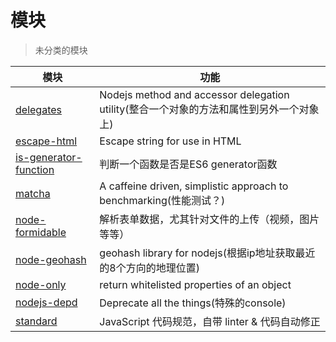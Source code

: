 # 模块

> 未分类的模块

模块                                                                       | 功能
------------------------------------------------------------------------ | -------------------------------------------------------------------
[delegates](https://github.com/tj/node-delegates)                        | Nodejs method and accessor delegation utility(整合一个对象的方法和属性到另外一个对象上)
[escape-html](https://github.com/component/escape-html)                  | Escape string for use in HTML
[is-generator-function](https://github.com/ljharb/is-generator-function) | 判断一个函数是否是ES6 generator函数
[matcha](https://github.com/logicalparadox/matcha)                       | A caffeine driven, simplistic approach to benchmarking(性能测试？)
[node-formidable](https://github.com/felixge/node-formidable)            | 解析表单数据，尤其针对文件的上传（视频，图片等等）
[node-geohash](https://github.com/sunng87/node-geohash)                  | geohash library for nodejs(根据ip地址获取最近的8个方向的地理位置)
[node-only](https://github.com/tj/node-only)                             | return whitelisted properties of an object
[nodejs-depd](https://github.com/dougwilson/nodejs-depd)                 | Deprecate all the things(特殊的console)
[standard](https://github.com/standard/standard)                         | JavaScript 代码规范，自带 linter & 代码自动修正
